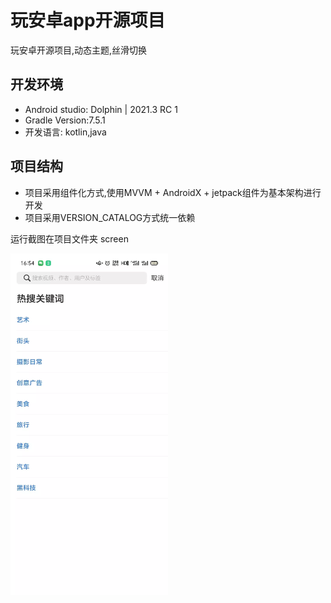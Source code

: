# 玩安卓app开源项目
玩安卓开源项目,动态主题,丝滑切换
## 开发环境
- Android studio: Dolphin | 2021.3 RC 1
- Gradle Version:7.5.1
- 开发语言: kotlin,java


## 项目结构
- 项目采用组件化方式,使用MVVM + AndroidX + jetpack组件为基本架构进行开发
- 项目采用VERSION_CATALOG方式统一依赖

运行截图在项目文件夹 screen

<img src="screen/search.webp" width="50%"/>

